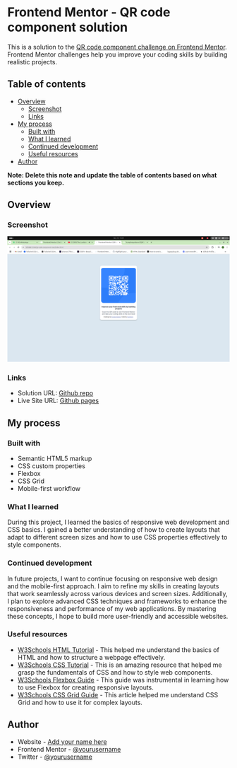 # Frontend Mentor - QR code component solution

This is a solution to the [QR code component challenge on Frontend Mentor](https://www.frontendmentor.io/challenges/qr-code-component-iux_sIO_H). Frontend Mentor challenges help you improve your coding skills by building realistic projects. 

## Table of contents

- [Overview](#overview)
  - [Screenshot](#screenshot)
  - [Links](#links)
- [My process](#my-process)
  - [Built with](#built-with)
  - [What I learned](#what-i-learned)
  - [Continued development](#continued-development)
  - [Useful resources](#useful-resources)
- [Author](#author)

**Note: Delete this note and update the table of contents based on what sections you keep.**

## Overview

### Screenshot

![](./images/screenshot.png)

### Links

- Solution URL: [Github repo](https://github.com/humphreyotieno1/QRCodeBasic.git)
- Live Site URL: [Github pages](https://humphreyotieno1.github.io/QRCodeBasic/)

## My process

### Built with

- Semantic HTML5 markup
- CSS custom properties
- Flexbox
- CSS Grid
- Mobile-first workflow

### What I learned
During this project, I learned the basics of responsive web development and CSS basics. I gained a better understanding of how to create layouts that adapt to different screen sizes and how to use CSS properties effectively to style components.

### Continued development

In future projects, I want to continue focusing on responsive web design and the mobile-first approach. I aim to refine my skills in creating layouts that work seamlessly across various devices and screen sizes. Additionally, I plan to explore advanced CSS techniques and frameworks to enhance the responsiveness and performance of my web applications. By mastering these concepts, I hope to build more user-friendly and accessible websites.

### Useful resources
- [W3Schools HTML Tutorial](https://www.w3schools.com/html/) - This helped me understand the basics of HTML and how to structure a webpage effectively.
- [W3Schools CSS Tutorial](https://www.w3schools.com/css/) - This is an amazing resource that helped me grasp the fundamentals of CSS and how to style web components.
- [W3Schools Flexbox Guide](https://www.w3schools.com/css/css3_flexbox.asp) - This guide was instrumental in learning how to use Flexbox for creating responsive layouts.
- [W3Schools CSS Grid Guide](https://www.w3schools.com/css/css_grid.asp) - This article helped me understand CSS Grid and how to use it for complex layouts.

## Author

- Website - [Add your name here](https://humphrey-portfolio-rho.vercel.app/)
- Frontend Mentor - [@yourusername](https://www.frontendmentor.io/profile/humphreyotieno1)
- Twitter - [@yourusername](https://x.com/_Banta__)
